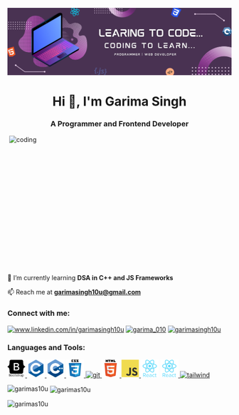 ![logo](https://github.com/Garimas10u/Garimas10u/blob/main/Purple%20Geometric%20Technology%20LinkedIn%20Banner.png)

<h1 align="center">Hi 👋, I'm Garima Singh</h1>
<h3 align="center">A Programmer and Frontend Developer</h3>

<img align="right" alt="coding" width="500" height="310" src="https://cdn.dribbble.com/users/1920348/screenshots/4332641/shot09.gif">



🌱 I’m currently learning **DSA in C++ and JS Frameworks**

📫 Reach me at **garimasingh10u@gmail.com**

<h3 align="left">Connect with me:</h3>
<p align="left">
<a href="https://linkedin.com/in/www.linkedin.com/in/garimasingh10u" target="blank"><img align="center" src="https://raw.githubusercontent.com/rahuldkjain/github-profile-readme-generator/master/src/images/icons/Social/linked-in-alt.svg" alt="www.linkedin.com/in/garimasingh10u" height="30" width="40" /></a>
<a href="https://www.codechef.com/users/garima_010" target="blank"><img align="center" src="https://cdn.jsdelivr.net/npm/simple-icons@3.1.0/icons/codechef.svg" alt="garima_010" height="30" width="40" /></a>
<a href="https://www.hackerrank.com/garimasingh10u" target="blank"><img align="center" src="https://raw.githubusercontent.com/rahuldkjain/github-profile-readme-generator/master/src/images/icons/Social/hackerrank.svg" alt="garimasingh10u" height="30" width="40" /></a>
</p>

<h3 align="left">Languages and Tools:</h3>
<p align="left"> <a href="https://getbootstrap.com" target="_blank" rel="noreferrer"> <img src="https://raw.githubusercontent.com/devicons/devicon/master/icons/bootstrap/bootstrap-plain-wordmark.svg" alt="bootstrap" width="40" height="40"/> </a> <a href="https://www.cprogramming.com/" target="_blank" rel="noreferrer"> <img src="https://raw.githubusercontent.com/devicons/devicon/master/icons/c/c-original.svg" alt="c" width="40" height="40"/> </a> <a href="https://www.w3schools.com/cpp/" target="_blank" rel="noreferrer"> <img src="https://raw.githubusercontent.com/devicons/devicon/master/icons/cplusplus/cplusplus-original.svg" alt="cplusplus" width="40" height="40"/> </a> <a href="https://www.w3schools.com/css/" target="_blank" rel="noreferrer"> <img src="https://raw.githubusercontent.com/devicons/devicon/master/icons/css3/css3-original-wordmark.svg" alt="css3" width="40" height="40"/> </a> <a href="https://git-scm.com/" target="_blank" rel="noreferrer"> <img src="https://www.vectorlogo.zone/logos/git-scm/git-scm-icon.svg" alt="git" width="40" height="40"/> </a> <a href="https://www.w3.org/html/" target="_blank" rel="noreferrer"> <img src="https://raw.githubusercontent.com/devicons/devicon/master/icons/html5/html5-original-wordmark.svg" alt="html5" width="40" height="40"/> </a> <a href="https://developer.mozilla.org/en-US/docs/Web/JavaScript" target="_blank" rel="noreferrer"> <img src="https://raw.githubusercontent.com/devicons/devicon/master/icons/javascript/javascript-original.svg" alt="javascript" width="40" height="40"/> </a>  <img src="https://raw.githubusercontent.com/devicons/devicon/master/icons/react/react-original-wordmark.svg" alt="react" width="40" height="40"/> </a> 
<a href="https://reactjs.org/" target="_blank" rel="noreferrer"> <img src="https://raw.githubusercontent.com/devicons/devicon/master/icons/react/react-original-wordmark.svg" alt="react" width="40" height="40"/> </a> <a href="https://tailwindcss.com/" target="_blank" rel="noreferrer"> <img src="https://www.vectorlogo.zone/logos/tailwindcss/tailwindcss-icon.svg" alt="tailwind" width="40" height="40"/> </a></p>

<p><img align="left" src="https://github-readme-stats.vercel.app/api/top-langs?username=garimas10u&show_icons=true&locale=en&layout=compact" alt="garimas10u" /></p>

<p>&nbsp;<img align="center" src="https://github-readme-stats.vercel.app/api?username=garimas10u&show_icons=true&locale=en" alt="garimas10u" /></p>

<p><img align="center" src="https://github-readme-streak-stats.herokuapp.com/?user=garimas10u&" alt="garimas10u" /></p>
